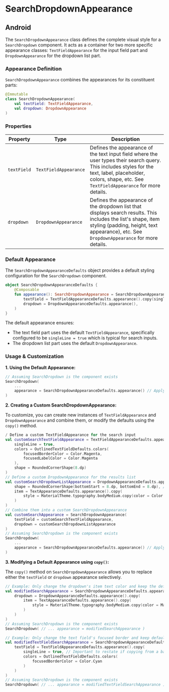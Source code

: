 # SearchDropdownAppearance

## Android

The `SearchDropdownAppearance` class defines the complete visual style for a `SearchDropdown` component. It acts as a container for two more specific appearance classes: `TextFieldAppearance` for the input field part and `DropdownAppearance` for the dropdown list part.

### Appearance Definition

`SearchDropdownAppearance` combines the appearances for its constituent parts:

```Kotlin
@Immutable
class SearchDropdownAppearance(
    val textField: TextFieldAppearance,
    val dropdown: DropdownAppearance
)
```

### Properties

 Property    | Type                  | Description                                                                                                                                                              |
-------------|-----------------------|--------------------------------------------------------------------------------------------------------------------------------------------------------------------------|
 `textField` | `TextFieldAppearance` | Defines the appearance of the text input field where the user types their search query. This includes styles for the text, label, placeholder, colors, shape, etc. See `TextFieldAppearance` for more details. |
 `dropdown`  | `DropdownAppearance`  | Defines the appearance of the dropdown list that displays search results. This includes the list's shape, item styling (padding, height, text appearance), etc. See `DropdownAppearance` for more details. |

### Default Appearance

The `SearchDropdownAppearanceDefaults` object provides a default styling configuration for the `SearchDropdown` component.

```Kotlin
object SearchDropdownAppearanceDefaults {
    @Composable
    fun appearance(): SearchDropdownAppearance = SearchDropdownAppearance(
        textField = TextFieldAppearanceDefaults.appearance().copy(singleLine = true),
        dropdown = DropdownAppearanceDefaults.appearance(),
    )
}
```

The default appearance ensures:
*   The text field part uses the default `TextFieldAppearance`, specifically configured to be `singleLine = true` which is typical for search inputs.
*   The dropdown list part uses the default `DropdownAppearance`.

### Usage & Customization

**1. Using the Default Appearance:**

```Kotlin
// Assuming SearchDropdown is the component exists
SearchDropdown( 
    ...
    appearance = SearchDropdownAppearanceDefaults.appearance() // Apply default styling 
)
```

**2. Creating a Custom SearchDropdownAppearance:**

To customize, you can create new instances of `TextFieldAppearance` and `DropdownAppearance` and combine them, or modify the defaults using the `copy()` method.

```Kotlin
/ Define a custom TextFieldAppearance for the search input 
val customSearchTextFieldAppearance = TextFieldAppearanceDefaults.appearance().copy( 
    singleLine = true, 
    colors = OutlinedTextFieldDefaults.colors( 
        focusedBorderColor = Color.Magenta, 
        focusedLabelColor = Color.Magenta 
    ), 
    shape = RoundedCornerShape(8.dp) 
)
// Define a custom DropdownAppearance for the results list
val customSearchDropdownListAppearance = DropdownAppearanceDefaults.appearance().copy( 
    shape = RoundedCornerShape(bottomStart = 8.dp, bottomEnd = 8.dp), // Match text field corners 
    item = TextAppearanceDefaults.appearance().copy( 
        style = MaterialTheme.typography.bodyMedium.copy(color = Color.DarkBlue) 
    ) 
)
// Combine them into a custom SearchDropdownAppearance 
val customSearchAppearance = SearchDropdownAppearance( 
    textField = customSearchTextFieldAppearance, 
    dropdown = customSearchDropdownListAppearance 
)
// Assuming SearchDropdown is the component exists
SearchDropdown( 
    ...
    appearance = SearchDropdownAppearanceDefaults.appearance() // Apply default styling 
)
```

**3. Modifying a Default Appearance using `copy()`:**

The `copy()` method on `SearchDropdownAppearance` allows you to replace either the `textField` or `dropdown` appearance selectively.

```Kotlin
// Example: Only change the dropdown's item text color and keep the default text field
val modifiedSearchAppearance = SearchDropdownAppearanceDefaults.appearance().copy( 
    dropdown = DropdownAppearanceDefaults.appearance().copy( 
        item = TextAppearanceDefaults.appearance().copy( 
            style = MaterialTheme.typography.bodyMedium.copy(color = MaterialTheme.colorScheme.secondary) 
        ) 
    ) 
)
// Assuming SearchDropdown is the component exists
SearchDropdown( // ... appearance = modifiedSearchAppearance )

// Example: Only change the text field's focused border and keep default dropdown 
val modifiedTextFieldSearchAppearance = SearchDropdownAppearanceDefaults.appearance().copy( 
    textField = TextFieldAppearanceDefaults.appearance().copy( 
        singleLine = true, // Important to restate if copying from a base that might not have it 
        colors = OutlinedTextFieldDefaults.colors( 
            focusedBorderColor = Color.Cyan
        ) 
    ) 
)
// Assuming SearchDropdown is the component exists
SearchDropdown( // ... appearance = modifiedTextFieldSearchAppearance )
```
